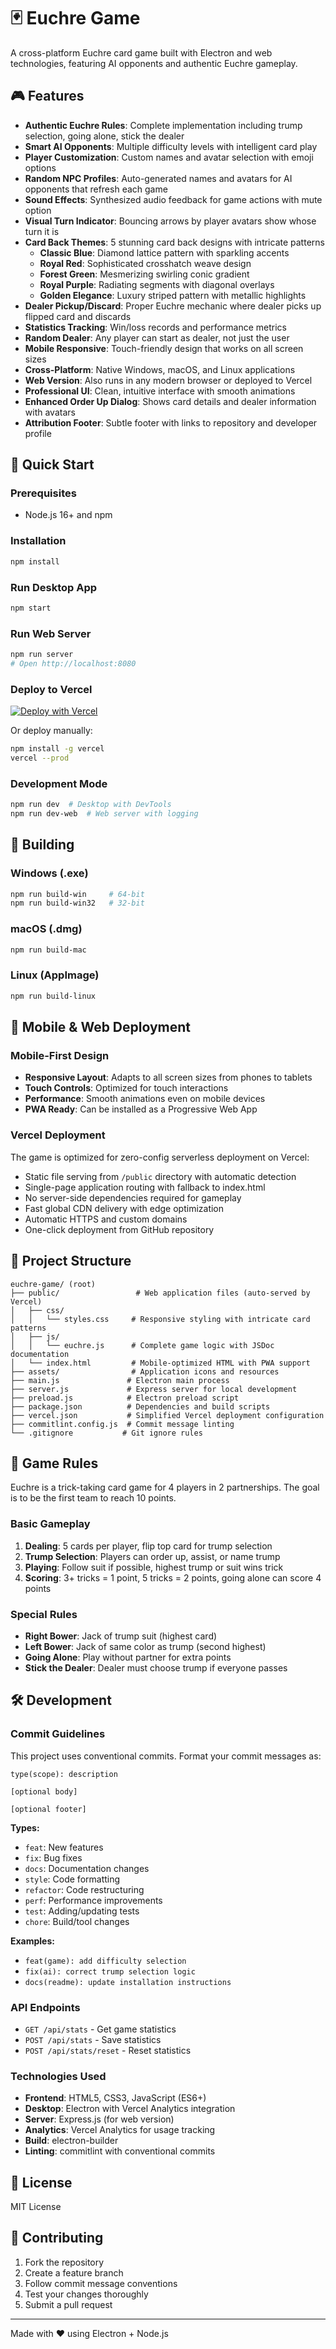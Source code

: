 # 🃏 Euchre Game

A cross-platform Euchre card game built with Electron and web technologies, featuring AI opponents and authentic Euchre gameplay.

## 🎮 Features

- **Authentic Euchre Rules**: Complete implementation including trump selection, going alone, stick the dealer
- **Smart AI Opponents**: Multiple difficulty levels with intelligent card play
- **Player Customization**: Custom names and avatar selection with emoji options
- **Random NPC Profiles**: Auto-generated names and avatars for AI opponents that refresh each game
- **Sound Effects**: Synthesized audio feedback for game actions with mute option
- **Visual Turn Indicator**: Bouncing arrows by player avatars show whose turn it is
- **Card Back Themes**: 5 stunning card back designs with intricate patterns
  - **Classic Blue**: Diamond lattice pattern with sparkling accents
  - **Royal Red**: Sophisticated crosshatch weave design
  - **Forest Green**: Mesmerizing swirling conic gradient
  - **Royal Purple**: Radiating segments with diagonal overlays
  - **Golden Elegance**: Luxury striped pattern with metallic highlights
- **Dealer Pickup/Discard**: Proper Euchre mechanic where dealer picks up flipped card and discards
- **Statistics Tracking**: Win/loss records and performance metrics
- **Random Dealer**: Any player can start as dealer, not just the user
- **Mobile Responsive**: Touch-friendly design that works on all screen sizes
- **Cross-Platform**: Native Windows, macOS, and Linux applications
- **Web Version**: Also runs in any modern browser or deployed to Vercel
- **Professional UI**: Clean, intuitive interface with smooth animations
- **Enhanced Order Up Dialog**: Shows card details and dealer information with avatars
- **Attribution Footer**: Subtle footer with links to repository and developer profile

## 🚀 Quick Start

### Prerequisites
- Node.js 16+ and npm

### Installation
```bash
npm install
```

### Run Desktop App
```bash
npm start
```

### Run Web Server
```bash
npm run server
# Open http://localhost:8080
```

### Deploy to Vercel
[![Deploy with Vercel](https://vercel.com/button)](https://vercel.com/new/clone?repository-url=https://github.com/cxm6467/euchre-game)

Or deploy manually:
```bash
npm install -g vercel
vercel --prod
```

### Development Mode
```bash
npm run dev  # Desktop with DevTools
npm run dev-web  # Web server with logging
```

## 🔨 Building

### Windows (.exe)
```bash
npm run build-win     # 64-bit
npm run build-win32   # 32-bit
```

### macOS (.dmg)
```bash
npm run build-mac
```

### Linux (AppImage)
```bash
npm run build-linux
```

## 📱 Mobile & Web Deployment

### Mobile-First Design
- **Responsive Layout**: Adapts to all screen sizes from phones to tablets
- **Touch Controls**: Optimized for touch interactions
- **Performance**: Smooth animations even on mobile devices
- **PWA Ready**: Can be installed as a Progressive Web App

### Vercel Deployment
The game is optimized for zero-config serverless deployment on Vercel:
- Static file serving from `/public` directory with automatic detection
- Single-page application routing with fallback to index.html
- No server-side dependencies required for gameplay
- Fast global CDN delivery with edge optimization
- Automatic HTTPS and custom domains
- One-click deployment from GitHub repository

## 📁 Project Structure

```
euchre-game/ (root)
├── public/                 # Web application files (auto-served by Vercel)
│   ├── css/
│   │   └── styles.css     # Responsive styling with intricate card patterns
│   ├── js/
│   │   └── euchre.js      # Complete game logic with JSDoc documentation
│   └── index.html         # Mobile-optimized HTML with PWA support
├── assets/                # Application icons and resources
├── main.js               # Electron main process
├── server.js             # Express server for local development
├── preload.js            # Electron preload script
├── package.json          # Dependencies and build scripts
├── vercel.json           # Simplified Vercel deployment configuration
├── commitlint.config.js  # Commit message linting
└── .gitignore           # Git ignore rules
```

## 🎯 Game Rules

Euchre is a trick-taking card game for 4 players in 2 partnerships. The goal is to be the first team to reach 10 points.

### Basic Gameplay
1. **Dealing**: 5 cards per player, flip top card for trump selection
2. **Trump Selection**: Players can order up, assist, or name trump
3. **Playing**: Follow suit if possible, highest trump or suit wins trick
4. **Scoring**: 3+ tricks = 1 point, 5 tricks = 2 points, going alone can score 4 points

### Special Rules
- **Right Bower**: Jack of trump suit (highest card)
- **Left Bower**: Jack of same color as trump (second highest)
- **Going Alone**: Play without partner for extra points
- **Stick the Dealer**: Dealer must choose trump if everyone passes

## 🛠️ Development

### Commit Guidelines

This project uses conventional commits. Format your commit messages as:

```
type(scope): description

[optional body]

[optional footer]
```

**Types:**
- `feat`: New features
- `fix`: Bug fixes
- `docs`: Documentation changes
- `style`: Code formatting
- `refactor`: Code restructuring
- `perf`: Performance improvements
- `test`: Adding/updating tests
- `chore`: Build/tool changes

**Examples:**
- `feat(game): add difficulty selection`
- `fix(ai): correct trump selection logic`
- `docs(readme): update installation instructions`

### API Endpoints
- `GET /api/stats` - Get game statistics
- `POST /api/stats` - Save statistics
- `POST /api/stats/reset` - Reset statistics

### Technologies Used
- **Frontend**: HTML5, CSS3, JavaScript (ES6+)
- **Desktop**: Electron with Vercel Analytics integration
- **Server**: Express.js (for web version)
- **Analytics**: Vercel Analytics for usage tracking
- **Build**: electron-builder
- **Linting**: commitlint with conventional commits

## 📝 License

MIT License

## 🤝 Contributing

1. Fork the repository
2. Create a feature branch
3. Follow commit message conventions
4. Test your changes thoroughly
5. Submit a pull request

---
Made with ❤️ using Electron + Node.js
